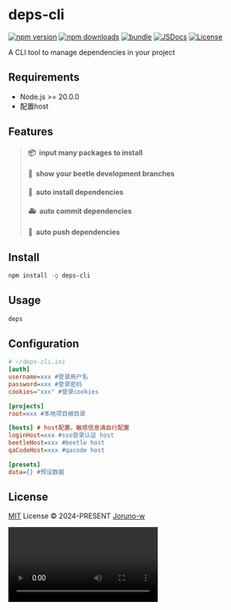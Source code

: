 # deps-cli

[![npm version][npm-version-src]][npm-version-href]
[![npm downloads][npm-downloads-src]][npm-downloads-href]
[![bundle][bundle-src]][bundle-href]
[![JSDocs][jsdocs-src]][jsdocs-href]
[![License][license-src]][license-href]

A CLI tool to manage dependencies in your project

## Requirements
- Node.js >= 20.0.0
- 配置host

## Features
> #### <p>📦&nbsp; input many packages to install</p> ####
> #### <p>🚀&nbsp; show your beetle development branches</p> ####
> #### <p>🚗&nbsp; auto install dependencies</p> ####
> #### <p>🚑&nbsp; auto commit dependencies</p> ####
> #### <p>🚒&nbsp; auto push dependencies</p> ####

## Install
```bash
npm install -g deps-cli
```

## Usage
```bash
deps
```

## Configuration
```ini
# ~/deps-cli.ini
[auth]
username=xxx #登录用户名
password=xxx #登录密码
cookies="xxx" #登录cookies

[projects]
root=xxx #本地项目根目录

[hosts] # host配置，敏感信息请自行配置
loginHost=xxx #sso登录认证 host
beetleHost=xxx #beetle host
qaCodeHost=xxx #qacode host

[presets]
data={} #预设数据
```

## License

[MIT](./LICENSE) License © 2024-PRESENT [Joruno-w](https://github.com/Joruno-w)

<video src="https://github.com/user-attachments/assets/613439ef-86c1-4370-8d7a-f095c4d98bc1" />

<!-- Badges -->

[npm-version-src]: https://img.shields.io/npm/v/deps-cli?style=flat&colorA=080f12&colorB=1fa669
[npm-version-href]: https://npmjs.com/package/deps-cli
[npm-downloads-src]: https://img.shields.io/npm/dm/deps-cli?style=flat&colorA=080f12&colorB=1fa669
[npm-downloads-href]: https://npmjs.com/package/deps-cli
[bundle-src]: https://img.shields.io/bundlephobia/minzip/deps-cli?style=flat&colorA=080f12&colorB=1fa669&label=minzip
[bundle-href]: https://bundlephobia.com/result?p=deps-cli
[license-src]: https://img.shields.io/github/license/Joruno-w/deps-cli.svg?style=flat&colorA=080f12&colorB=1fa669
[license-href]: https://github.com/Joruno-w/deps-cli/blob/main/LICENSE
[jsdocs-src]: https://img.shields.io/badge/jsdocs-reference-080f12?style=flat&colorA=080f12&colorB=1fa669
[jsdocs-href]: https://www.jsdocs.io/package/deps-cli
